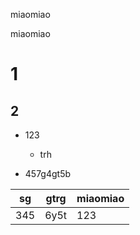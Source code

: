 miaomiao

miaomiao

# 1

## 2

- 123
  - trh

- 457g4gt5b

|sg|gtrg|miaomiao|
|-|-|-|
|345|6y5t|123|

